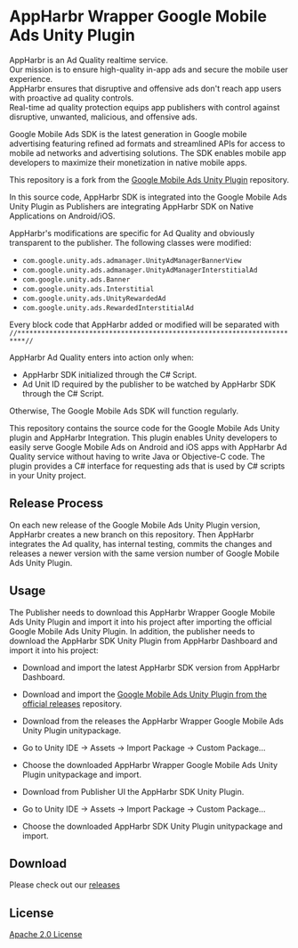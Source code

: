 # AppHarbr Wrapper Google Mobile Ads Unity Plugin

AppHarbr is an Ad Quality realtime service.  
Our mission is to ensure high-quality in-app ads and secure the mobile user experience.  
AppHarbr ensures that disruptive and offensive ads don't reach app users with proactive ad quality controls.  
Real-time ad quality protection equips app publishers with control against disruptive, unwanted, malicious, and offensive ads.

Google Mobile Ads SDK is the latest generation in Google mobile advertising
featuring refined ad formats and streamlined APIs for access to mobile ad
networks and advertising solutions. The SDK enables mobile app developers to
maximize their monetization in native mobile apps.

This repository is a fork from the [Google Mobile Ads Unity Plugin](//github.com/googleads/googleads-mobile-unity) repository.

In this source code, AppHarbr SDK is integrated into the Google Mobile Ads Unity Plugin as Publishers
are integrating AppHarbr SDK on Native Applications on Android/iOS.

AppHarbr's modifications are specific for Ad Quality and obviously transparent to the publisher.
The following classes were modified:
- `com.google.unity.ads.admanager.UnityAdManagerBannerView`
- `com.google.unity.ads.admanager.UnityAdManagerInterstitialAd`
- `com.google.unity.ads.Banner`
- `com.google.unity.ads.Interstitial`
- `com.google.unity.ads.UnityRewardedAd`
- `com.google.unity.ads.RewardedInterstitialAd`

Every block code that AppHarbr added or modified will be separated with
`//************************************************************************//`

AppHarbr Ad Quality enters into action only when:
- AppHarbr SDK initialized through the C# Script.
- Ad Unit ID required by the publisher to be watched by AppHarbr SDK through the C# Script.

Otherwise, The Google Mobile Ads SDK will function regularly.

This repository contains the source code for the Google Mobile Ads Unity
plugin and AppHarbr Integration.
This plugin enables Unity developers to easily serve Google Mobile Ads
on Android and iOS apps with AppHarbr Ad Quality service without having to write Java or Objective-C code.
The plugin provides a C# interface for requesting ads that is used by C#
scripts in your Unity project.

## Release Process

On each new release of the Google Mobile Ads Unity Plugin version, AppHarbr creates a new branch on this repository.
Then AppHarbr integrates the Ad quality, has internal testing, commits the changes and releases a newer version with the same version number of Google Mobile Ads Unity Plugin.

## Usage

The Publisher needs to download this AppHarbr Wrapper Google Mobile Ads Unity Plugin
and import it into his project after importing the official Google Mobile Ads Unity Plugin.
In addition, the publisher needs to download the AppHarbr SDK Unity Plugin from AppHarbr Dashboard and import it into his project:


- Download and import the latest AppHarbr SDK version from AppHarbr Dashboard.
- Download and import the [Google Mobile Ads Unity Plugin from the official releases](//github.com/googleads/googleads-mobile-unity/releases) repository.


- Download from the releases the AppHarbr Wrapper Google Mobile Ads Unity Plugin unitypackage.
- Go to Unity IDE -> Assets -> Import Package -> Custom Package...
- Choose the downloaded AppHarbr Wrapper Google Mobile Ads Unity Plugin unitypackage and import.
- Download from Publisher UI the AppHarbr SDK Unity Plugin.
- Go to Unity IDE -> Assets -> Import Package -> Custom Package...
- Choose the downloaded AppHarbr SDK Unity Plugin unitypackage and import.


## Download

Please check out our [releases](//github.com/appharbr/appharbr-wrapper-googleads-mobile-unity/releases)


## License

[Apache 2.0 License](http://www.apache.org/licenses/LICENSE-2.0.html)

